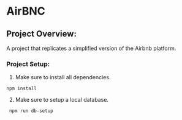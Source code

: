 # AirBNC

## Project Overview:

A project that replicates a simplified version of the Airbnb platform.

### Project Setup:

1. Make sure to install all dependencies.

```
npm install
```

2. Make sure to setup a local database.

```
 npm run db-setup
```
